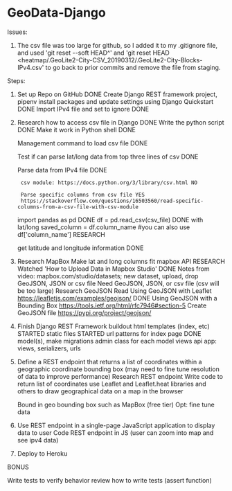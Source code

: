 # GeoData-Django

Issues:

1) The csv file was too large for github, so I added it to my .gitignore file, and used 'git reset --soft HEAD^' and 'git reset HEAD <heatmap/.GeoLite2-City-CSV_20190312/.GeoLite2-City-Blocks-IPv4.csv' to go back to prior commits and remove the file from staging.

Steps:

1) Set up Repo on GitHub DONE
	Create Django REST framework project, pipenv install packages and update settings using Django Quickstart DONE
	Import IPv4 file and set to ignore DONE

2) Research how to access csv file in Django DONE
    Write the python script DONE
    Make it work in Python shell DONE

    Management command to load csv file DONE

    Test if can parse lat/long data from top three lines of csv DONE

    Parse data from IPv4 file DONE
	
		csv module: https://docs.python.org/3/library/csv.html NO

	    Parse specific columns from csv file YES
		https://stackoverflow.com/questions/16503560/read-specific-columns-from-a-csv-file-with-csv-module

    import pandas as pd DONE
    df = pd.read_csv(csv_file) DONE with lat/long
    saved_column = df.column_name #you can also use df['column_name'] RESEARCH

	get latitude and longitude information DONE

3) Research MapBox
    Make lat and long columns fit mapbox API  RESEARCH
    Watched 'How to Upload Data in Mapbox Studio' DONE
        Notes from video: mapbox.com/studio/datasets; new dataset, upload, drop GeoJSON, JSON or csv file
    Need GeoJSON, JSON, or csv file
        (csv will be too large)
    Research GeoJSON
        Read Using GeoJSON with Leaflet https://leafletjs.com/examples/geojson/ DONE
        Using GeoJSON with a Bounding Box https://tools.ietf.org/html/rfc7946#section-5
    Create GeoJSON file https://pypi.org/project/geojson/

4) Finish Django REST Framework buildout
    html templates (index, etc) STARTED
    static files STARTED
    url patterns for index page DONE
    model(s), make migrations
    admin class for each model
    views
    api app: views, serializers, urls

5) Define a REST endpoint that returns a list of coordinates within a geographic coordinate bounding box (may need to fine tune resolution of data to improve performance) 
	Research REST endpoint
	Write code to return list of coordinates
		use Leaflet and Leaflet.heat libraries and others to draw geographical data on a map in the browser

	Bound in geo bounding box such as MapBox (free tier)
	Opt: fine tune data

6) Use REST endpoint in a single-page JavaScript application to display data to user
	Code REST endpoint in JS (user can zoom into map and see ipv4 data)

7) Deploy to Heroku

BONUS

Write tests to verify behavior
	review how to write tests (assert function)
